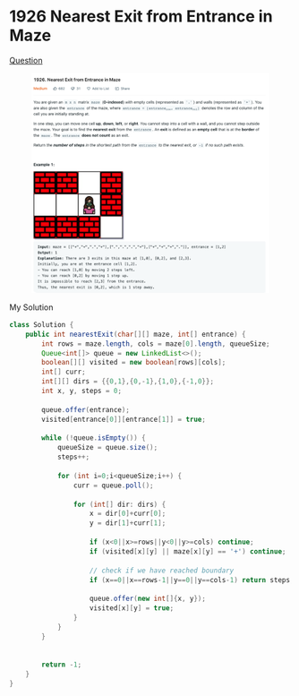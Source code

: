 # 1926 Nearest Exit from Entrance in Maze

[Question](https://leetcode.com/problems/nearest-exit-from-entrance-in-maze/)

<figure><img src="../.gitbook/assets/image (1) (1) (1) (1).png" alt=""><figcaption></figcaption></figure>

My Solution

```java
class Solution {
    public int nearestExit(char[][] maze, int[] entrance) {
        int rows = maze.length, cols = maze[0].length, queueSize;
        Queue<int[]> queue = new LinkedList<>();
        boolean[][] visited = new boolean[rows][cols];
        int[] curr;
        int[][] dirs = {{0,1},{0,-1},{1,0},{-1,0}};
        int x, y, steps = 0;
        
        queue.offer(entrance);
        visited[entrance[0]][entrance[1]] = true;
        
        while (!queue.isEmpty()) {
            queueSize = queue.size();
            steps++;
            
            for (int i=0;i<queueSize;i++) {
                curr = queue.poll();
                
                for (int[] dir: dirs) {
                    x = dir[0]+curr[0];                    
                    y = dir[1]+curr[1];
                    
                    if (x<0||x>=rows||y<0||y>=cols) continue;
                    if (visited[x][y] || maze[x][y] == '+') continue;
                    
					// check if we have reached boundary
                    if (x==0||x==rows-1||y==0||y==cols-1) return steps;
                    
                    queue.offer(new int[]{x, y});
                    visited[x][y] = true;
                }
            }
        }
        
        
        return -1;
    }
}
```



